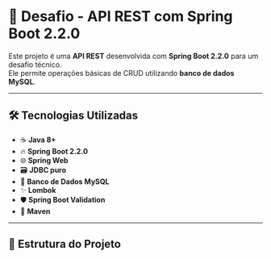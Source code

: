 # 🚀 Desafio - API REST com Spring Boot 2.2.0

Este projeto é uma **API REST** desenvolvida com **Spring Boot 2.2.0** para um desafio técnico.  
Ele permite operações básicas de CRUD utilizando **banco de dados MySQL**.

---

## 🛠 **Tecnologias Utilizadas**
- ☕ **Java 8+**
- 🔥 **Spring Boot 2.2.0**
- 🌐 **Spring Web**
- 🗃 **JDBC puro**
- 💾 **Banco de Dados MySQL**
- ✨ **Lombok**
- 🛡 **Spring Boot Validation**
- 🚀 **Maven**

---

## 📂 **Estrutura do Projeto**
